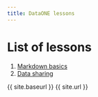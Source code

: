 ```yaml
---
title: DataONE lessons
---
```


# List of lessons

1. [Markdown basics][l0]
2. [Data sharing][l2]

{{ site.baseurl }}
{{ site.url }}

[l0]: lessons/00_markdown_basics.html
[l2]: lessons/02_data_sharing.html
